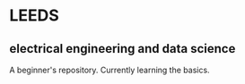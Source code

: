# LEEDS
## electrical engineering and data science
A beginner's repository. Currently learning the basics.
